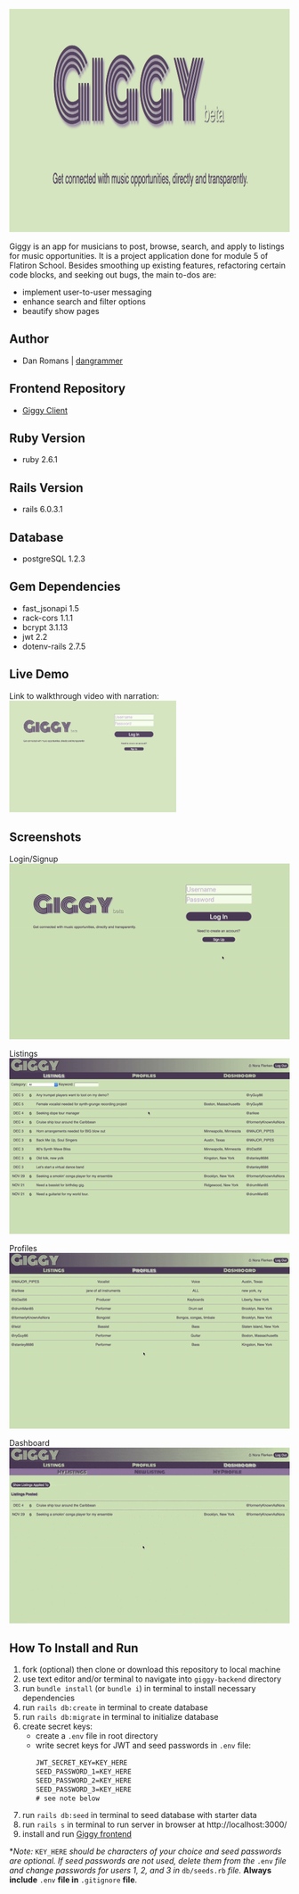 <img 
  src="public/images/banner.png" 
  alt="Giggy banner" 
  width="1350" 
  height="400"
/>

Giggy is an app for musicians to post, browse, search, and apply to listings for music opportunities.
It is a project application done for module 5 of Flatiron School. Besides smoothing up existing 
features, refactoring certain code blocks, and seeking out bugs, the main to-dos are:
  - implement user-to-user messaging
  - enhance search and filter options
  - beautify show pages

## Author
  - Dan Romans | [dangrammer](https://github.com/dangrammer)

## Frontend Repository
  - [Giggy Client](https://github.com/dangrammer/giggy-frontend)

## Ruby Version
  - ruby 2.6.1

## Rails Version
  - rails 6.0.3.1

## Database
  - postgreSQL 1.2.3

## Gem Dependencies
  - fast_jsonapi 1.5
  - rack-cors 1.1.1
  - bcrypt 3.1.13
  - jwt 2.2
  - dotenv-rails 2.7.5

## Live Demo
  Link to walkthrough video with narration:
  <br/>
  <a href="https://www.youtube.com/watch?v=qJu9ODluSp4&feature=youtu.be" target="_blank">
    <img 
      src="public/images/welcome_page.png" 
      alt="Giggy walkthrough demo link to Youtube" 
      width="300" 
      height="200"
    />
  </a>  

## Screenshots

  Login/Signup
  <br/>
  ![Login/Signup Demo](public/gifs/login_signup.gif)

  Listings
  <br/>
  ![Listings Demo](public/gifs/listings.gif)

  Profiles
  <br/>
  ![Profiles Demo](public/gifs/profiles.gif)

  Dashboard
  <br/>
  ![Dashboard Demo](public/gifs/dashboard.gif)


## How To Install and Run

  1. fork (optional) then clone or download this repository to local machine
  2. use text editor and/or terminal to navigate into `giggy-backend` directory
  3. run `bundle install` (or `bundle i`) in terminal to install necessary dependencies
  4. run `rails db:create` in terminal to create database
  5. run `rails db:migrate` in terminal to initialize database
  6. create secret keys:
      - create a `.env` file in root directory
      - write secret keys for JWT and seed passwords in `.env` file:
        ```
        JWT_SECRET_KEY=KEY_HERE
        SEED_PASSWORD_1=KEY_HERE
        SEED_PASSWORD_2=KEY_HERE
        SEED_PASSWORD_3=KEY_HERE
        # see note below
        ```
  7. run `rails db:seed` in terminal to seed database with starter data
  8. run `rails s` in terminal to run server in browser at http://localhost:3000/
  9. install and run [Giggy frontend](https://github.com/dangrammer/giggy-frontend)

  *_Note:_ `KEY_HERE` _should be characters of your choice and seed passwords are
  optional. If seed passwords are not used, delete them from the_ `.env` _file
  and change passwords for users 1, 2, and 3 in_ `db/seeds.rb` _file._ **Always include**
  `.env` **file in** `.gitignore` **file**.
